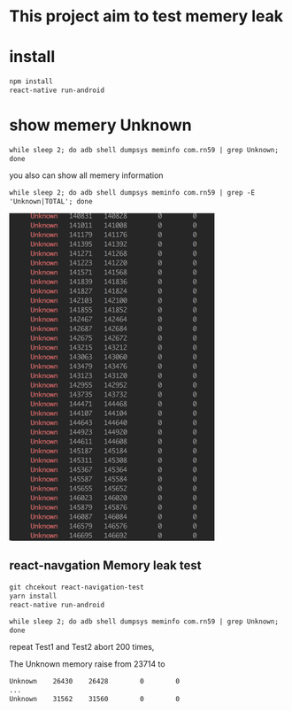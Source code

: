 # This project aim to test memery leak

# install

```
npm install
react-native run-android
```

# show memery Unknown

```
while sleep 2; do adb shell dumpsys meminfo com.rn59 | grep Unknown; done
```

you also can show all memery information

```
while sleep 2; do adb shell dumpsys meminfo com.rn59 | grep -E 'Unknown|TOTAL'; done
```

![mem_unknow_leak](./mem_unknow_leak.png)

## react-navgation Memory leak test

```
git chcekout react-navigation-test
yarn install
react-native run-android

```

```
while sleep 2; do adb shell dumpsys meminfo com.rn59 | grep Unknown; done
```

repeat Test1 and Test2 abort 200 times,

The Unknown memory raise from 23714 to

```
Unknown    26430    26428        0        0
...
Unknown    31562    31560        0        0
```

